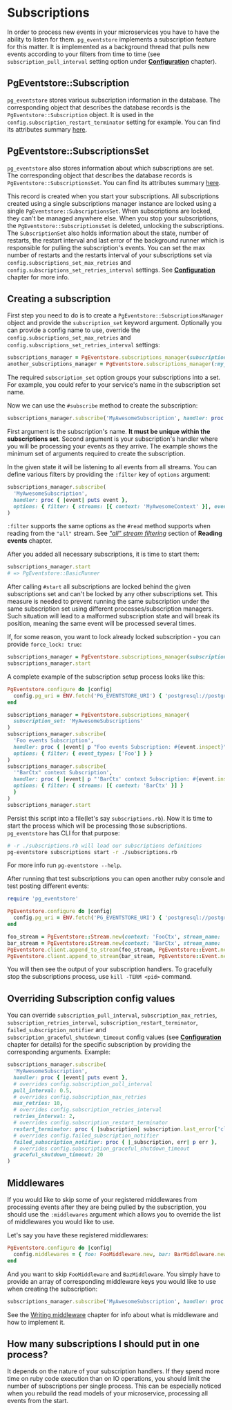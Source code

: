 # Subscriptions

In order to process new events in your microservices you have to have the ability to listen for them. `pg_eventstore` implements a subscription feature for this matter. It is implemented as a background thread that pulls new events according to your filters from time to time (see `subscription_pull_interval` setting option under [**Configuration**](configuration.md) chapter).

## PgEventstore::Subscription

`pg_eventstore` stores various subscription information in the database. The corresponding object that describes the database records is the `PgEventstore::Subscription` object. It is used in the `config.subscription_restart_terminator` setting for example. You can find its attributes summary [here](https://rubydoc.info/gems/pg_eventstore/PgEventstore/Subscription).  

## PgEventstore::SubscriptionsSet

`pg_eventstore` also stores information about which subscriptions are set. The corresponding object that describes the database records is `PgEventstore::SubscriptionsSet`. You can find its attributes summary [here](https://rubydoc.info/gems/pg_eventstore/PgEventstore/SubscriptionsSet).

This record is created when you start your subscriptions. All subscriptions created using a single subscriptions manager instance are locked using a single `PgEventstore::SubscriptionsSet`. When subscriptions are locked, they can't be managed anywhere else. When you stop your subscriptions, the `PgEventstore::SubscriptionsSet` is deleted, unlocking the subscriptions. The `SubscriptionSet` also holds information about the state, number of restarts, the restart interval and last error of the background runner which is responsible for pulling the subscription's events. You can set the max number of restarts and the restarts interval of your subscriptions set via `config.subscriptions_set_max_retries` and `config.subscriptions_set_retries_interval` settings. See [**Configuration**](configuration.md) chapter for more info.

## Creating a subscription

First step you need to do is to create a `PgEventstore::SubscriptionsManager` object and provide the `subscription_set` keyword argument. Optionally you can provide a config name to use, override the `config.subscriptions_set_max_retries` and `config.subscriptions_set_retries_interval` settings:

```ruby
subscriptions_manager = PgEventstore.subscriptions_manager(subscription_set: 'SubscriptionsOfMyAwesomeMicroservice')
another_subscriptions_manager = PgEventstore.subscriptions_manager(:my_custom_config, subscription_set: 'SubscriptionsOfMyAwesomeMicroservice', max_retries: 5, retries_interval: 2)
```

The required `subscription_set` option groups your subscriptions into a set. For example, you could refer to your service's name in the subscription set name.

Now we can use the `#subscribe` method to create the subscription:

```ruby
subscriptions_manager.subscribe('MyAwesomeSubscription', handler: proc { |event| puts event })
```

First argument is the subscription's name. **It must be unique within the subscriptions set**. Second argument is your subscription's handler where you will be processing your events as they arrive. The example shows the minimum set of arguments required to create the subscription. 

In the given state it will be listening to all events from all streams. You can define various filters by providing the `:filter` key of `options` argument:

```ruby
subscriptions_manager.subscribe(
  'MyAwesomeSubscription', 
  handler: proc { |event| puts event }, 
  options: { filter: { streams: [{ context: 'MyAwesomeContext' }], event_types: ['Foo', 'Bar'] } }
)
```

`:filter` supports the same options as the `#read` method supports when reading from the `"all"` stream. See [*"all" stream filtering*](reading_events.md#all-stream-filtering) section of **Reading events** chapter.

After you added all necessary subscriptions, it is time to start them:

```ruby
subscriptions_manager.start
# => PgEventstore::BasicRunner
```

After calling `#start` all subscriptions are locked behind the given subscriptions set and can't be locked by any other subscriptions set. This measure is needed to prevent running the same subscription under the same subscription set using different processes/subscription managers. Such situation will lead to a malformed subscription state and will break its position, meaning the same event will be processed several times.

If, for some reason, you want to lock already locked subscription - you can provide `force_lock: true`:

```ruby
subscriptions_manager = PgEventstore.subscriptions_manager(subscription_set: 'SubscriptionsOfMyAwesomeMicroservice', force_lock: true)
subscriptions_manager.start
```

A complete example of the subscription setup process looks like this:

```ruby
PgEventstore.configure do |config|
  config.pg_uri = ENV.fetch('PG_EVENTSTORE_URI') { 'postgresql://postgres:postgres@localhost:5532/eventstore' }  
end

subscriptions_manager = PgEventstore.subscriptions_manager(
  subscription_set: 'MyAwesomeSubscriptions'
)
subscriptions_manager.subscribe(
  'Foo events Subscription', 
  handler: proc { |event| p "Foo events Subscription: #{event.inspect}" }, 
  options: { filter: { event_types: ['Foo'] } }
)
subscriptions_manager.subscribe(
  '"BarCtx" context Subscription',
  handler: proc { |event| p "'BarCtx' context Subscription: #{event.inspect}" }, 
  options: { filter: { streams: [{ context: 'BarCtx' }] } 
  }
)
subscriptions_manager.start
```

Persist this script into a file(let's say `subscriptions.rb`). Now it is time to start the process which will be processing those subscriptions. `pg_eventstore` has CLI for that purpose:

```bash
# -r ./subscriptions.rb will load our subscriptions definitions
pg-eventstore subscriptions start -r ./subscriptions.rb
```

For more info run `pg-eventstore --help`.

After running that test subscriptions you can open another ruby console and test posting different events:

```ruby
require 'pg_eventstore'

PgEventstore.configure do |config|
  config.pg_uri = ENV.fetch('PG_EVENTSTORE_URI') { 'postgresql://postgres:postgres@localhost:5532/eventstore' }
end

foo_stream = PgEventstore::Stream.new(context: 'FooCtx', stream_name: 'MyAwesomeStream', stream_id: '1')
bar_stream = PgEventstore::Stream.new(context: 'BarCtx', stream_name: 'MyAwesomeStream', stream_id: '1')
PgEventstore.client.append_to_stream(foo_stream, PgEventstore::Event.new(type: 'Foo', data: { foo: :bar }))
PgEventstore.client.append_to_stream(bar_stream, PgEventstore::Event.new(type: 'Foo', data: { foo: :bar }))
```

You will then see the output of your subscription handlers. To gracefully stop the subscriptions process, use `kill -TERM <pid>` command.

## Overriding Subscription config values

You can override `subscription_pull_interval`, `subscription_max_retries`, `subscription_retries_interval`, `subscription_restart_terminator`, `failed_subscription_notifier` and `subscription_graceful_shutdown_timeout` config values (see [**Configuration**](configuration.md) chapter for details) for the specific subscription by providing the corresponding arguments. Example:

```ruby
subscriptions_manager.subscribe(
  'MyAwesomeSubscription', 
  handler: proc { |event| puts event },
  # overrides config.subscription_pull_interval
  pull_interval: 0.5,
  # overrides config.subscription_max_retries
  max_retries: 10,
  # overrides config.subscription_retries_interval
  retries_interval: 2,
  # overrides config.subscription_restart_terminator
  restart_terminator: proc { |subscription| subscription.last_error['class'] == 'NoMethodError' },
  # overrides config.failed_subscription_notifier
  failed_subscription_notifier: proc { |_subscription, err| p err },
  # overrides config.subscription_graceful_shutdown_timeout
  graceful_shutdown_timeout: 20
)
```

## Middlewares

If you would like to skip some of your registered middlewares from processing events after they are being pulled by the subscription, you should use the `:middlewares` argument which allows you to override the list of middlewares you would like to use.

Let's say you have these registered middlewares:

```ruby
PgEventstore.configure do |config|
  config.middlewares = { foo: FooMiddleware.new, bar: BarMiddleware.new, baz: BazMiddleware.new }
end
```

And you want to skip `FooMiddleware` and `BazMiddleware`. You simply have to provide an array of corresponding middleware keys you would like to use when creating the subscription:

```ruby
subscriptions_manager.subscribe('MyAwesomeSubscription', handler: proc { |event| puts event }, middlewares: %i[bar])
```

See the [Writing middleware](writing_middleware.md) chapter for info about what is middleware and how to implement it.

## How many subscriptions I should put in one process?

It depends on the nature of your subscription handlers. If they spend more time on ruby code execution than on IO operations, you should limit the number of subscriptions per single process. This can be especially noticed when you rebuild the read models of your microservice, processing all events from the start.

